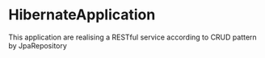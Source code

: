 # HibernateApplication
This application are realising a RESTful service according to CRUD pattern by JpaRepository
